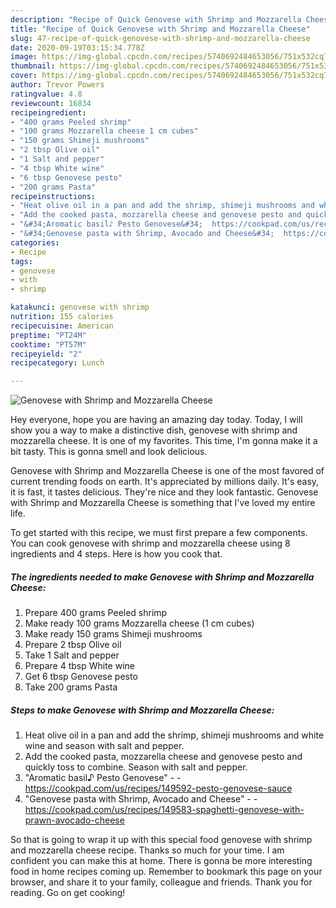```yaml
---
description: "Recipe of Quick Genovese with Shrimp and Mozzarella Cheese"
title: "Recipe of Quick Genovese with Shrimp and Mozzarella Cheese"
slug: 47-recipe-of-quick-genovese-with-shrimp-and-mozzarella-cheese
date: 2020-09-19T03:15:34.778Z
image: https://img-global.cpcdn.com/recipes/5740692484653056/751x532cq70/genovese-with-shrimp-and-mozzarella-cheese-recipe-main-photo.jpg
thumbnail: https://img-global.cpcdn.com/recipes/5740692484653056/751x532cq70/genovese-with-shrimp-and-mozzarella-cheese-recipe-main-photo.jpg
cover: https://img-global.cpcdn.com/recipes/5740692484653056/751x532cq70/genovese-with-shrimp-and-mozzarella-cheese-recipe-main-photo.jpg
author: Trevor Powers
ratingvalue: 4.8
reviewcount: 16834
recipeingredient:
- "400 grams Peeled shrimp"
- "100 grams Mozzarella cheese 1 cm cubes"
- "150 grams Shimeji mushrooms"
- "2 tbsp Olive oil"
- "1 Salt and pepper"
- "4 tbsp White wine"
- "6 tbsp Genovese pesto"
- "200 grams Pasta"
recipeinstructions:
- "Heat olive oil in a pan and add the shrimp, shimeji mushrooms and white wine and season with salt and pepper."
- "Add the cooked pasta, mozzarella cheese and genovese pesto and quickly toss to combine. Season with salt and pepper."
- "&#34;Aromatic basil♪ Pesto Genovese&#34;  https://cookpad.com/us/recipes/149592-pesto-genovese-sauce"
- "&#34;Genovese pasta with Shrimp, Avocado and Cheese&#34;  https://cookpad.com/us/recipes/149583-spaghetti-genovese-with-prawn-avocado-cheese"
categories:
- Recipe
tags:
- genovese
- with
- shrimp

katakunci: genovese with shrimp 
nutrition: 155 calories
recipecuisine: American
preptime: "PT24M"
cooktime: "PT57M"
recipeyield: "2"
recipecategory: Lunch

---
```



![Genovese with Shrimp and Mozzarella Cheese](https://img-global.cpcdn.com/recipes/5740692484653056/751x532cq70/genovese-with-shrimp-and-mozzarella-cheese-recipe-main-photo.jpg)

Hey everyone, hope you are having an amazing day today. Today, I will show you a way to make a distinctive dish, genovese with shrimp and mozzarella cheese. It is one of my favorites. This time, I'm gonna make it a bit tasty. This is gonna smell and look delicious.

Genovese with Shrimp and Mozzarella Cheese is one of the most favored of current trending foods on earth. It's appreciated by millions daily. It's easy, it is fast, it tastes delicious. They're nice and they look fantastic. Genovese with Shrimp and Mozzarella Cheese is something that I've loved my entire life.




To get started with this recipe, we must first prepare a few components. You can cook genovese with shrimp and mozzarella cheese using 8 ingredients and 4 steps. Here is how you cook that.

<!--inarticleads1-->

##### The ingredients needed to make Genovese with Shrimp and Mozzarella Cheese:

1. Prepare 400 grams Peeled shrimp
1. Make ready 100 grams Mozzarella cheese (1 cm cubes)
1. Make ready 150 grams Shimeji mushrooms
1. Prepare 2 tbsp Olive oil
1. Take 1 Salt and pepper
1. Prepare 4 tbsp White wine
1. Get 6 tbsp Genovese pesto
1. Take 200 grams Pasta




<!--inarticleads2-->

##### Steps to make Genovese with Shrimp and Mozzarella Cheese:

1. Heat olive oil in a pan and add the shrimp, shimeji mushrooms and white wine and season with salt and pepper.
1. Add the cooked pasta, mozzarella cheese and genovese pesto and quickly toss to combine. Season with salt and pepper.
1. &#34;Aromatic basil♪ Pesto Genovese&#34; -  - https://cookpad.com/us/recipes/149592-pesto-genovese-sauce
1. &#34;Genovese pasta with Shrimp, Avocado and Cheese&#34; -  - https://cookpad.com/us/recipes/149583-spaghetti-genovese-with-prawn-avocado-cheese




So that is going to wrap it up with this special food genovese with shrimp and mozzarella cheese recipe. Thanks so much for your time. I am confident you can make this at home. There is gonna be more interesting food in home recipes coming up. Remember to bookmark this page on your browser, and share it to your family, colleague and friends. Thank you for reading. Go on get cooking!
